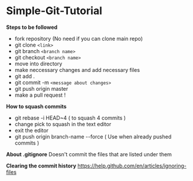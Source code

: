 # Simple-Git-Tutorial
**Steps to be followed**

* fork repository (No need if you can clone main repo)
* git clone `<link>`
* git branch `<branch name>`
* git checkout `<branch name>` 
* move into directory
* make neccessary changes and add necessary files
* git add .
* git commit -m `<message about changes>`
* git push origin master
* make a pull request !



**How to squash commits**
* git rebase -i HEAD~4 ( to squash 4 commits )
* change pick to squash in the text editor
* exit the editor
* git push origin branch-name --force ( Use when already pushed commits )


**About .gitignore**
Doesn't commit the files that are listed under them

**Clearing the commit history**
<a>https://help.github.com/en/articles/ignoring-files</a>
